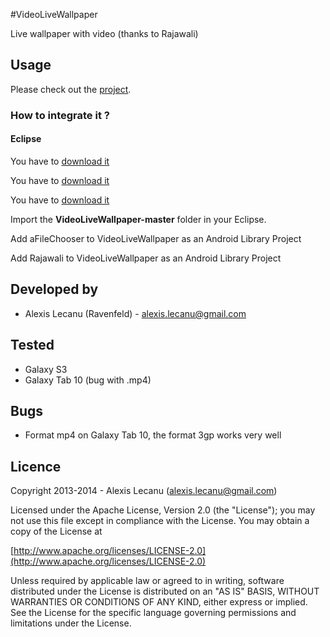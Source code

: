 #VideoLiveWallpaper


Live wallpaper with video (thanks to Rajawali)


## Usage

Please check out the [project](https://github.com/ravenfeld/VideoLiveWallpaper/tree/master).


### How to integrate it ?

#### Eclipse

 You have to [download it](https://github.com/ravenfeld/VideoLiveWallpaper/archive/master.zip) 
 
 You have to [download it](https://github.com/ravenfeld/aFileChooser/archive/dev.zip) 
 
 You have to [download it](https://github.com/ravenfeld/Rajawali/archive/my-dev.zip) 
 
 Import the **VideoLiveWallpaper-master** folder in your Eclipse.
 
 Add aFileChooser to VideoLiveWallpaper as an Android Library Project

 Add Rajawali to VideoLiveWallpaper as an Android Library Project
   
## Developed by
  * Alexis Lecanu (Ravenfeld) - [alexis.lecanu@gmail.com](mailto:alexis.lecanu@gmail.com)
    
## Tested 
  * Galaxy S3
  * Galaxy Tab 10 (bug with .mp4) 
    
## Bugs
  * Format mp4 on Galaxy Tab 10, the format 3gp works very well	
  
## Licence
    
Copyright 2013-2014 - Alexis Lecanu ([alexis.lecanu@gmail.com](mailto:alexis.lecanu@gmail.com))
    
Licensed under the Apache License, Version 2.0 (the "License"); you may not
use this file except in compliance with the License. You may obtain a copy of
the License at

  [http://www.apache.org/licenses/LICENSE-2.0](http://www.apache.org/licenses/LICENSE-2.0)
    
Unless required by applicable law or agreed to in writing, software
distributed under the License is distributed on an "AS IS" BASIS, WITHOUT
WARRANTIES OR CONDITIONS OF ANY KIND, either express or implied. See the
License for the specific language governing permissions and limitations under
the License.

